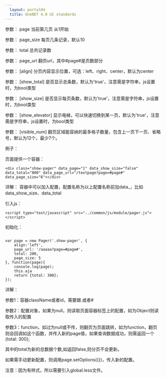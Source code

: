 ```yaml
---
  layout: portal04
  title: OneNET 4.0 UI standards
---
```

<div class="show-pager" style="background-color: #fff;" data_page="1" data_show_size="false" data_total="800" data_page_url="/textpage?page=#page#" data_page_size="6"></div>
<p>参数： page 当前第几页 从1开始</p>
<p>参数： page_size 每页几条记录，默认10</p>
<p>参数： total 总共记录数</p>
<p>参数： page_url 翻页url，其中#page#是页数部分</p>
<p>参数： [align] 分页内容显示位置，可选：left、right、center，默认为center</p>
<p>参数： [show_total] 是否显示总条数，默认为'true'，注意需是字符串，js设置时，为bool类型</p>
<p>参数： [show_size] 是否显示每页条数，默认为'true'，注意需是字符串，js设置时，为bool类型</p>
<p>参数： [show_elevator] 显示电梯，可以快速切换到某一页，默认为'true'，注意需是字符串，js设置时，为bool类型</p>
<p>参数： [visible_num] 翻页区域能容纳的最多格子数量，包含上一页下一页、省略号，默认为12个，最少7个。</p>
<p>例子：</p>
<p>页面提供一个容器： </p>
<pre><code class="lang-js hljs html"><span class="hljs-comment">&lt;div class="show-pager" data_page="1" data_show_size="false" data_total="800" data_page_url="/textpage?page=#page#" data_page_size="6"&gt;&lt;/div&gt;</span></code></pre>
<p>详解： 容器中可以加入配置，配置名称为以上配置名称前加data_，比如data_show_size、data_total</p>
<p> 引入js： </p>
<pre><code class="lang-js hljs html"><span class="hljs-comment">&lt;script type="text/javascript" src="../common/js/module/pager.js"&gt;&lt;/script&gt;</span>
</code></pre>
<p> 初始化： </p>
<pre><code class="lang-js hljs html"><span class="hljs-comment">
var page = new Pager('.show-pager', {
    align:'left',
    page_url: '/aaaaa?page=#page#',
    total: 200,
    page_size: 5
}, function(page){
    console.log(page);
    this.aja
    return {total: 300};
});
</span></code></pre>
<p> 详解：</p>
<p> 参数1：容器className或者id，需要跟.或者#</p>
<p> 参数2：配置对象，如果为null，则读取页面容器标签上的配置，如为Object则读取传入的配置</p>
<p> 参数3：function，如过为null或不传，则翻页为页面跳转，如为function，翻页则会回调如这个函数，并传入新的page值，如果查询数据成功，则需返回一个{total: 300};</p>
<p> 其中的total为新的总数据个数,如返回false,则分页不会更新。</p>

<p>如果需手动更新配置，则调用page.setOptions({})，传入新的配置。</p>
<p>注意：因为有样式，所以需要引入global.less文件。</p>
<script>
    window.IOT = {tr: function(msg){return msg;}};
</script>
<script type="text/javascript" src="resource/js/pager.js"></script>
<script>
    (function(){
        var page = new Pager('.show-pager', {
            align:'left',
            page_url: '/aaaaa?page=#page#',
            total: 200,
            page_size: 5
        }, function(page){
            console.log(page);
            this.aja
            return {total: 300};
        });
    })();
</script>